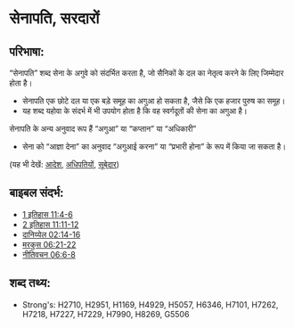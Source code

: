 # सेनापति, सरदारों #

## परिभाषा: ##

“सेनापति” शब्द सेना के अगुवे को संदर्भित करता है, जो सैनिकों के दल का नेतृत्व करने के लिए जिम्मेदार होता है।

* सेनापति एक छोटे दल या एक बड़े समूह का अगुआ हो सकता है, जैसे कि एक हजार पुरुष का समूह।
* यह शब्द यहोवा के संदर्भ में भी उपयोग होता है कि वह स्वर्गदूतों की सेना का अगुआ है।

सेनापति के अन्य अनुवाद रूप हैं “अगुआ” या “कप्तान” या “अधिकारी”

* सेना को “आज्ञा देना” का अनुवाद “अगुआई करना” या “प्रभारी होना” के रूप में किया जा सकता है। 

(यह भी देखें: [आदेश](../kt/command.md), [अधिपतियों](../other/ruler.md), [सूबेदार](../kt/centurion.md))

## बाइबल संदर्भ: ##

* [1 इतिहास 11:4-6](rc://hi/tn/help/1ch/11/04)
* [2 इतिहास 11:11-12](rc://hi/tn/help/2ch/11/11)
* [दानिय्येल 02:14-16](rc://hi/tn/help/dan/02/14)
* [मरकुस 06:21-22](rc://hi/tn/help/mrk/06/21)
* [नीतिवचन 06:6-8](rc://hi/tn/help/pro/06/06)

## शब्द तथ्य: ##

* Strong's: H2710, H2951, H1169, H4929, H5057, H6346, H7101, H7262, H7218, H7227, H7229, H7990, H8269, G5506
